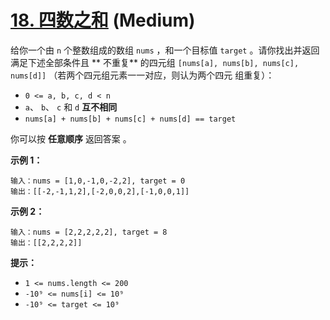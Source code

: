 # [18. 四数之和][link] (Medium)

[link]: https://leetcode.cn/problems/4sum/

给你一个由 `n` 个整数组成的数组 `nums` ，和一个目标值 `target` 。请你找出并返回满足下述全部条件且 **
不重复** 的四元组 `[nums[a], nums[b], nums[c], nums[d]]` （若两个四元组元素一一对应，则认为两个四元
组重复）：

- `0 <= a, b, c, d < n`
- `a`、 `b`、 `c` 和 `d` **互不相同**
- `nums[a] + nums[b] + nums[c] + nums[d] == target`

你可以按 **任意顺序** 返回答案 。

**示例 1：**

```
输入：nums = [1,0,-1,0,-2,2], target = 0
输出：[[-2,-1,1,2],[-2,0,0,2],[-1,0,0,1]]

```

**示例 2：**

```
输入：nums = [2,2,2,2,2], target = 8
输出：[[2,2,2,2]]

```

**提示：**

- `1 <= nums.length <= 200`
- `-10⁹ <= nums[i] <= 10⁹`
- `-10⁹ <= target <= 10⁹`
